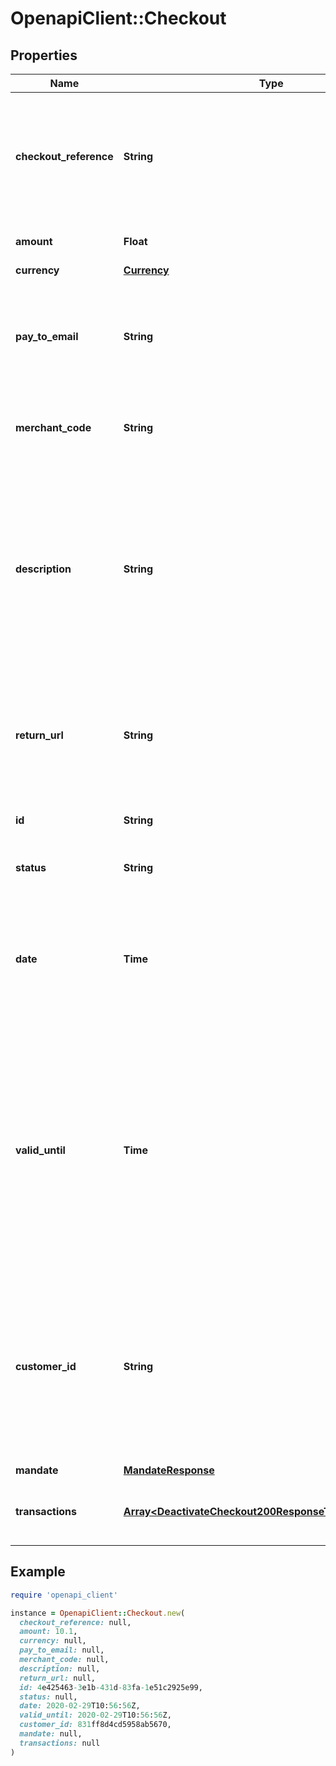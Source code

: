 # OpenapiClient::Checkout

## Properties

| Name | Type | Description | Notes |
| ---- | ---- | ----------- | ----- |
| **checkout_reference** | **String** | Unique ID of the payment checkout specified by the client application when creating the checkout resource. | [optional] |
| **amount** | **Float** | Amount of the payment. | [optional] |
| **currency** | [**Currency**](Currency.md) |  | [optional] |
| **pay_to_email** | **String** | Email address of the registered user (merchant) to whom the payment is made. | [optional] |
| **merchant_code** | **String** | Unique identifying code of the merchant profile. | [optional] |
| **description** | **String** | Short description of the checkout visible in the SumUp dashboard. The description can contribute to reporting, allowing easier identification of a checkout. | [optional] |
| **return_url** | **String** | URL to which the SumUp platform sends the processing status of the payment checkout. | [optional] |
| **id** | **String** | Unique ID of the checkout resource. | [optional][readonly] |
| **status** | **String** | Current status of the checkout. | [optional] |
| **date** | **Time** | Date and time of the creation of the payment checkout. Response format expressed according to [ISO8601](https://en.wikipedia.org/wiki/ISO_8601) code. | [optional] |
| **valid_until** | **Time** | Date and time of the checkout expiration before which the client application needs to send a processing request. If no value is present, the checkout does not have an expiration time. | [optional] |
| **customer_id** | **String** | Unique identification of a customer. If specified, the checkout session and payment instrument are associated with the referenced customer. | [optional] |
| **mandate** | [**MandateResponse**](MandateResponse.md) |  | [optional] |
| **transactions** | [**Array&lt;DeactivateCheckout200ResponseTransactionsInner&gt;**](DeactivateCheckout200ResponseTransactionsInner.md) | List of transactions related to the payment. | [optional] |

## Example

```ruby
require 'openapi_client'

instance = OpenapiClient::Checkout.new(
  checkout_reference: null,
  amount: 10.1,
  currency: null,
  pay_to_email: null,
  merchant_code: null,
  description: null,
  return_url: null,
  id: 4e425463-3e1b-431d-83fa-1e51c2925e99,
  status: null,
  date: 2020-02-29T10:56:56Z,
  valid_until: 2020-02-29T10:56:56Z,
  customer_id: 831ff8d4cd5958ab5670,
  mandate: null,
  transactions: null
)
```


